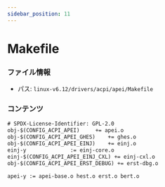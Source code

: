 ```yaml
---
sidebar_position: 11
---
```

# Makefile

### ファイル情報

- パス: `linux-v6.12/drivers/acpi/apei/Makefile`

### コンテンツ

```txt
# SPDX-License-Identifier: GPL-2.0
obj-$(CONFIG_ACPI_APEI)		+= apei.o
obj-$(CONFIG_ACPI_APEI_GHES)	+= ghes.o
obj-$(CONFIG_ACPI_APEI_EINJ)	+= einj.o
einj-y				:= einj-core.o
einj-$(CONFIG_ACPI_APEI_EINJ_CXL) += einj-cxl.o
obj-$(CONFIG_ACPI_APEI_ERST_DEBUG) += erst-dbg.o

apei-y := apei-base.o hest.o erst.o bert.o

```
